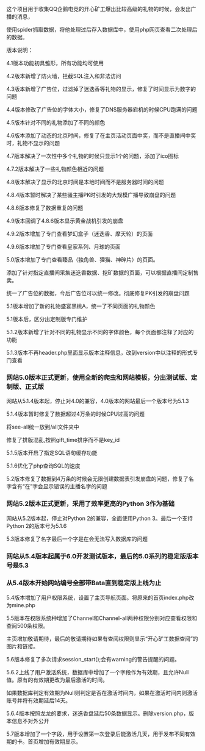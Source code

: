 这个项目用于收集QQ企鹅电竞的开心矿工爆出比较高级的礼物的时候，会发出广播的消息，

使用spider抓取数据，将他处理过后存入数据库中，使用php网页查看二次处理后的数据。

版本说明：

4.1版本功能初具雏形，所有功能均可使用

4.2版本新增了防火墙，拦截SQL注入和非法访问

4.3版本新增了广告位，过滤掉了迷迭香等礼物的显示，修复了时间显示为数字的问题

4.4版本修改了广告位的字体大小，修复了DNS服务器宕机的时候CPU跑满的问题

4.5版本针对不同的礼物添加了不同的颜色

4.6版本添加了动态的北京时间，修复了在主页活动页面中奖，而不是直播间中奖时，礼物不显示的问题

4.7版本解决了一次性中多个礼物的时候只显示1个的问题，添加了ico图标

4.7.2版本解决了一些礼物颜色相近的问题

4.8版本解决了显示的北京时间是本地时间而不是服务器时间的问题

4.8.4版本暂时解决了某些骚主播PK时引发的大规模广播导致崩盘的问题

4.8.6版本修复了数据重复的问题

4.9版本回调了4.8.6版本显示黄金战机引发的崩盘

4.9.2版本增加了专门查看梦幻盒子（迷迭香、摩天轮）的页面

4.9.6版本增加了专门查看皇家系列、月球的页面

5.0版本增加了专门查看臻品（独角兽、狸猫、神碎片）的页面。

添加了针对指定直播间采集迷迭香数据、挖矿数据的页面，可以根据直播间定制售卖。

统一了广告位的数据，今后广告位可以统一修改。彻底修复PK引发的崩盘问题

5.1版本增加了新的礼物盛宴黑桃A，统一了不同页面的礼物颜色

5.1版本后，区分出定制版专门维护

5.1.2版本新增了针对不同的礼物显示不同的字体颜色，每个页面都注释了对应的功能

5.1.3版本不再header.php里面显示版本注释信息，改到version中以注释的形式专门查看

### 网站5.0版本正式更新，使用全新的爬虫和网站模板，分出测试版、定制版、正式版

网站从5.1.4版本起，停止对4.0的兼容，4.0版本的网站最后一个版本号为5.1.3

5.1.4版本暂时修复了数据超过4万条的时候CPU过高的问题

将see-all统一放到/all文件夹中

修复了排版混乱,按照gift_time排序而不是key_id

5.1.5版本开启了指定SQL语句缓存功能

5.1.6优化了php查询SQL的速度

5.2版本修复了数据到4万条的时候会无限创建数据表引发崩盘的问题，修复了名字含有“在”字会显示错误的主播名字的问题

### 网站5.2版本正式更新，采用了效率更高的Python 3作为基础

网站从5.2版本起，停止对Python 2的兼容，全面使用Python 3。最后一个支持Python 2的版本号为5.1.6

5.3版本修复了名字最后一个字是在会无法写入数据库的问题

### 网站从5.4版本起属于6.0开发测试版本，最后的5.0系列的稳定版版本号是5.3

### 从5.4版本开始网站编号全部带Bata直到稳定版上线为止

5.4版本增加了用户权限系统，设置了主页导航页面。将原来的首页index.php改为mine.php

5.5版本在权限系统种增加了Channel和Channel-all两种权限分别对应查看权限和查阅500条权限。

主页增加敬请期待，最后的敬请期待如果有查阅权限则显示“开心矿工数据查阅”的图片和链接。

5.6版本修复了多次请求session_start();会有warning的警告提醒的问题。

5.6.2上线了用户激活系统，数据库中增加了一个字段作为有效期，且允许Null值。原有的有效期更改为最后激活的时间。

如果数据库判定有效期为Null则判定是否在激活时间内，如果在激活时间内则激活账号并将有效期延后14天。

5.6.4版本按照龙龙的要求，迷迭香盘延后50条数据显示。删除version.php，版本信息不对外公开

5.7版本增加了一个字段，用于设置第一次登录后能激活几天，用于发布不同有效期的卡。首页增加有效期显示。